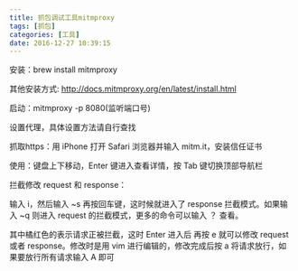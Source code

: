 ```yaml
---
title: 抓包调试工具mitmproxy
tags: [抓包]
categories: [工具]
date: 2016-12-27 10:39:15
---
```

安装：brew install mitmproxy

其他安装方式: http://docs.mitmproxy.org/en/latest/install.html

启动：mitmproxy -p 8080(监听端口号)

设置代理，具体设置方法请自行查找

抓取https：用 iPhone 打开 Safari 浏览器并输入 mitm.it，安装信任证书

使用：键盘上下移动，Enter 键进入查看详情，按 Tab 键切换顶部导航栏

拦截修改 request 和 response：

输入 i，然后输入 ~s 再按回车键，这时候就进入了 response 拦截模式。如果输入 ~q 则进入 request 的拦截模式，更多的命令可以输入 ？ 查看。

其中橘红色的表示请求正被拦截，这时 Enter 进入后 再按 e 就可以修改 request 或者 response。修改时是用 vim 进行编辑的，修改完成后按 a 将请求放行，如果要放行所有请求输入 A 即可